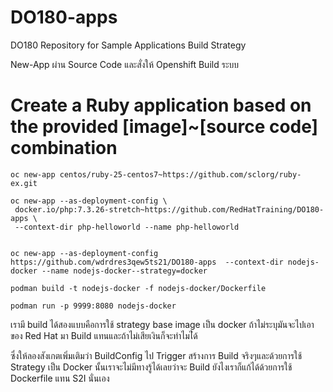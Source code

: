 # DO180-apps
DO180 Repository for Sample Applications
Build Strategy  

New-App ผ่าน Source Code และสั่งให้ Openshift Build ระบบ


# Create a Ruby application based on the provided [image]~[source code] combination
```
oc new-app centos/ruby-25-centos7~https://github.com/sclorg/ruby-ex.git

oc new-app --as-deployment-config \
 docker.io/php:7.3.26-stretch~https://github.com/RedHatTraining/DO180-apps \
 --context-dir php-helloworld --name php-helloworld


oc new-app --as-deployment-config  https://github.com/wdrdres3qew5ts21/DO180-apps  --context-dir nodejs-docker --name nodejs-docker--strategy=docker

podman build -t nodejs-docker -f nodejs-docker/Dockerfile

podman run -p 9999:8080 nodejs-docker
```

เรามี build ได้สองแบบคือการใช้ strategy base image เป็น docker ถ้าไม่ระบุมันจะไปเอาของ Red Hat มา Build แทนและถ้าไม่เสียเงินก็จะทำไมไ่ด้

ซึ่งให้ลองสังเกตเพิ่มเติมว่า BuildConfig ไป Trigger สร้างการ Build จริงๆและด้วยการใช้ Strategy เป็น Docker นั้นเราจะไม่มีทางรู้ได้เลยว่าจะ Build ยังไงเราก็แก้ได้ด้วยการใช้ Dockerfile แทน S2I นั่นเอง

